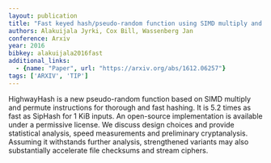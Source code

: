 ```yaml
---
layout: publication
title: "Fast keyed hash/pseudo-random function using SIMD multiply and permute"
authors: Alakuijala Jyrki, Cox Bill, Wassenberg Jan
conference: Arxiv
year: 2016
bibkey: alakuijala2016fast
additional_links:
  - {name: "Paper", url: "https://arxiv.org/abs/1612.06257"}
tags: ['ARXIV', 'TIP']
---
```

HighwayHash is a new pseudo-random function based on SIMD multiply and permute instructions for thorough and fast hashing. It is 5.2 times as fast as SipHash for 1 KiB inputs. An open-source implementation is available under a permissive license. We discuss design choices and provide statistical analysis, speed measurements and preliminary cryptanalysis. Assuming it withstands further analysis, strengthened variants may also substantially accelerate file checksums and stream ciphers.